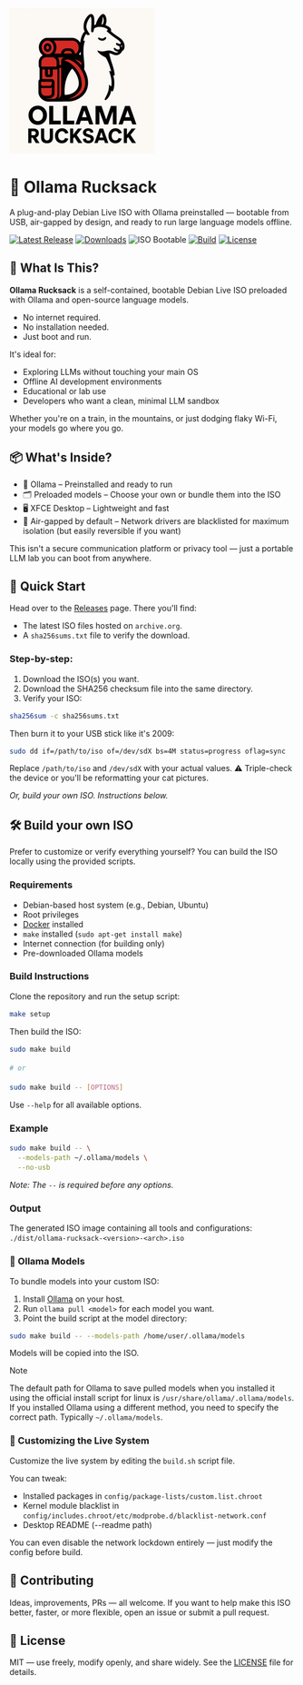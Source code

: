 ![Ollama Rucksack Logo](assets/logo.png)

# 🎒 Ollama Rucksack

A plug-and-play Debian Live ISO with Ollama preinstalled — bootable from USB, air-gapped by design, and ready to run large language models offline.

[![Latest Release](https://img.shields.io/github/v/release/vedmakk/ollama-rucksack?label=release)](https://github.com/vedmakk/ollama-rucksack/releases)
[![Downloads](https://img.shields.io/github/downloads/vedmakk/ollama-rucksack/total)](https://github.com/vedmakk/ollama-rucksack/releases)
![ISO Bootable](https://img.shields.io/badge/ISO-Bootable-blue)
[![Build](https://github.com/vedmakk/ollama-rucksack/actions/workflows/lint.yml/badge.svg)](https://github.com/vedmakk/ollama-rucksack/actions)
[![License](https://img.shields.io/github/license/vedmakk/ollama-rucksack)](LICENSE)

## 🎯 What Is This?

**Ollama Rucksack** is a self-contained, bootable Debian Live ISO preloaded with Ollama and open-source language models.

- No internet required.
- No installation needed.
- Just boot and run.

It's ideal for:

- Exploring LLMs without touching your main OS
- Offline AI development environments
- Educational or lab use
- Developers who want a clean, minimal LLM sandbox

Whether you're on a train, in the mountains, or just dodging flaky Wi-Fi, your models go where you go.

## 📦 What's Inside?

- 🧠 Ollama – Preinstalled and ready to run
- 🗂️ Preloaded models – Choose your own or bundle them into the ISO
- 🖥️ XFCE Desktop – Lightweight and fast
- 📴 Air-gapped by default – Network drivers are blacklisted for maximum isolation (but easily reversible if you want)

This isn't a secure communication platform or privacy tool — just a portable LLM lab you can boot from anywhere.

## 🚀 Quick Start

Head over to the [Releases](https://github.com/vedmakk/ollama-rucksack/releases) page. There you'll find:

- The latest ISO files hosted on `archive.org`.
- A `sha256sums.txt` file to verify the download.

### Step-by-step:

1. Download the ISO(s) you want.
1. Download the SHA256 checksum file into the same directory.
1. Verify your ISO:

```bash
sha256sum -c sha256sums.txt
```

Then burn it to your USB stick like it's 2009:

```bash
sudo dd if=/path/to/iso of=/dev/sdX bs=4M status=progress oflag=sync
```

Replace `/path/to/iso` and `/dev/sdX` with your actual values. ⚠️ Triple-check the device or you'll be reformatting your cat pictures.

_Or, build your own ISO. Instructions below._

## 🛠️ Build your own ISO

Prefer to customize or verify everything yourself? You can build the ISO locally using the provided scripts.

### Requirements

- Debian-based host system (e.g., Debian, Ubuntu)
- Root privileges
- [Docker](https://docs.docker.com/get-docker/) installed
- `make` installed (`sudo apt-get install make`)
- Internet connection (for building only)
- Pre-downloaded Ollama models

### Build Instructions

Clone the repository and run the setup script:

```bash
make setup
```

Then build the ISO:

```bash
sudo make build

# or

sudo make build -- [OPTIONS]
```

Use `--help` for all available options.

### Example

```bash
sudo make build -- \
  --models-path ~/.ollama/models \
  --no-usb
```

_Note: The `--` is required before any options._

### Output

The generated ISO image containing all tools and configurations:
`./dist/ollama-rucksack-<version>-<arch>.iso`

### 🧩 Ollama Models

To bundle models into your custom ISO:

1. Install [Ollama](https://ollama.com) on your host.
1. Run `ollama pull <model>` for each model you want.
1. Point the build script at the model directory:

```bash
sudo make build -- --models-path /home/user/.ollama/models
```

Models will be copied into the ISO.

> [!NOTE]
> The default path for Ollama to save pulled models when you installed it using the official install script for linux is `/usr/share/ollama/.ollama/models`.
> If you installed Ollama using a different method, you need to specify the correct path. Typically `~/.ollama/models`.

### 🔧 Customizing the Live System

Customize the live system by editing the `build.sh` script file.

You can tweak:

- Installed packages in `config/package-lists/custom.list.chroot`
- Kernel module blacklist in `config/includes.chroot/etc/modprobe.d/blacklist-network.conf`
- Desktop README (--readme path)

You can even disable the network lockdown entirely — just modify the config before build.

## 🤝 Contributing

Ideas, improvements, PRs — all welcome. If you want to help make this ISO better, faster, or more flexible, open an issue or submit a pull request.

## 📜 License

MIT — use freely, modify openly, and share widely.
See the [LICENSE](LICENSE) file for details.

